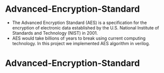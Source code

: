 # Advanced-Encryption-Standard

- The Advanced Encryption Standard (AES) is a specification for the encryption of electronic data established by the U.S. National Institute of Standards and Technology (NIST) in 2001.
- AES would take billions of years to break using current computing technology. In this project we implemented AES algorithm in verilog.
# Advanced-Encryption-Standard
